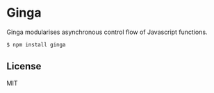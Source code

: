 # Ginga

Ginga modularises asynchronous control flow of Javascript functions.

```bash
$ npm install ginga
```

## License

MIT
